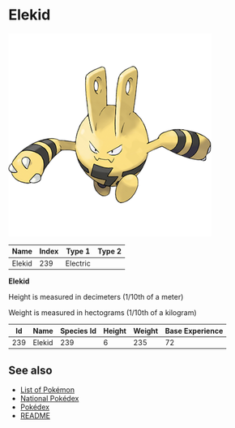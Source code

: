 # Elekid


![Elekid](images/239.png)

| **Name** | **Index** | **Type 1** | **Type 2** |
|----|----|----|----|
| Elekid | 239 | Electric  |  |

**Elekid** 


Height is measured in decimeters (1/10th of a meter)

Weight is measured in hectograms (1/10th of a kilogram)

| **Id** | **Name** | **Species Id** | **Height** | **Weight** | **Base Experience** |
|--------|----------|----------------|------------|------------|---------------------|
| 239 | Elekid | 239 | 6 | 235 | 72 |


## See also

- [List of Pokémon](../pokemon.md)
- [National Pokédex](../national_pokedex.md)
- [Pokédex](../pokedex.md)
- [README](../README.md)

